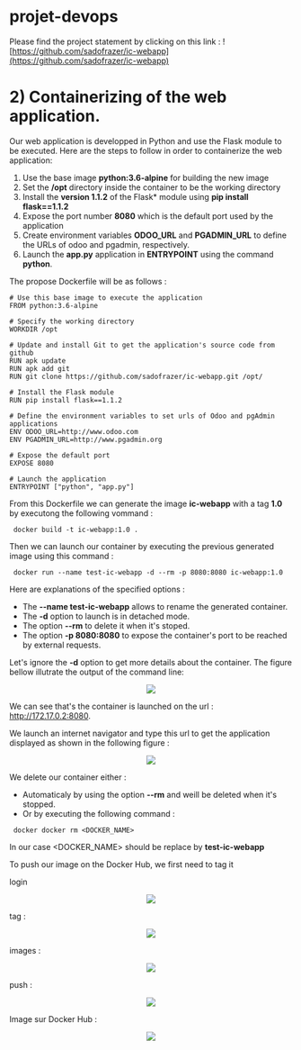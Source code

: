 # projet-devops
Please find the project statement by clicking on this link : ![https://github.com/sadofrazer/ic-webapp](https://github.com/sadofrazer/ic-webapp)

# 2) Containerizing of the web application. 
Our web application is developped in Python and use the Flask module to be executed. Here are the steps to follow in order to containerize the web application: 

1. Use the base image **python:3.6-alpine** for building the new image
2. Set the **/opt** directory inside the container to be the working directory
3. Install  the **version 1.1.2** of the Flask* module using **pip install flask==1.1.2**
4. Expose the port number **8080** which is the default port used by the application
5. Create environment variables **ODOO_URL** and **PGADMIN_URL** to define the URLs of odoo and pgadmin, respectively.
6. Launch the **app.py** application in **ENTRYPOINT** using the command **python**.

The propose Dockerfile will be as follows : 
```
# Use this base image to execute the application
FROM python:3.6-alpine

# Specify the working directory
WORKDIR /opt

# Update and install Git to get the application's source code from github 
RUN apk update
RUN apk add git
RUN git clone https://github.com/sadofrazer/ic-webapp.git /opt/ 

# Install the Flask module 
RUN pip install flask==1.1.2

# Define the environment variables to set urls of Odoo and pgAdmin applications
ENV ODOO_URL=http://www.odoo.com
ENV PGADMIN_URL=http://www.pgadmin.org

# Expose the default port
EXPOSE 8080

# Launch the application
ENTRYPOINT ["python", "app.py"]
```
From this Dockerfile we can generate the image **ic-webapp** with a tag **1.0** by executong the following vommand : 

```
 docker build -t ic-webapp:1.0 .
```
Then we can launch our container by executing the previous generated image using this command :

```
 docker run --name test-ic-webapp -d --rm -p 8080:8080 ic-webapp:1.0
```
Here are explanations of the specified options : 

- The **--name test-ic-webapp** allows to rename the generated container.
- The **-d** option to launch is in detached mode.
- The option **--rm** to delete it when it's stoped.
- The option **-p 8080:8080** to expose the container's port to be reached by external requests.

Let's ignore the **-d** option to get more details about the container. The figure bellow illutrate the output of the command line:   

<p align="center">
<img src="https://user-images.githubusercontent.com/40942166/228029592-8d3330da-c61e-4386-8f95-07dde5c28b68.png">
</p>

We can see that's the container is launched on the url : http://172.17.0.2:8080.

We launch an internet navigator and type this url to get the application displayed as shown in the following figure :

<p align="center">
<img src="https://user-images.githubusercontent.com/40942166/228032519-f4620e02-fbbe-4746-817d-1ee6ccf59157.png">
</p>

We delete our container either : 
- Automaticaly by using the option **--rm** and weill be deleted when it's stopped.
- Or by executing the following command : 

```
 docker docker rm <DOCKER_NAME>
```
In our case <DOCKER_NAME> should be replace by **test-ic-webapp**


To push our image on the Docker Hub, we first need to tag it 

login 

<p align="center">
<img src="https://user-images.githubusercontent.com/40942166/228038534-6ed7d02c-fc83-4b33-9880-f3a4589162a8.png">
</p>


tag : 

<p align="center">
<img src="https://user-images.githubusercontent.com/40942166/228038662-d813cb6d-647b-4e79-97d1-93ec953b131a.png">
</p>


images : 

<p align="center">
<img src="https://user-images.githubusercontent.com/40942166/228039608-84ee9c3f-d143-4410-bea6-2ae9510eee4a.png">
</p>



push : 

<p align="center">
<img src="https://user-images.githubusercontent.com/40942166/228039477-722045e5-7ca8-430d-a211-a4d174784463.png">
</p>


Image sur Docker Hub :
<p align="center">
<img src="https://user-images.githubusercontent.com/40942166/228039095-2c4efb88-7a82-42fd-a0ba-083f62c887c7.png">
</p>





